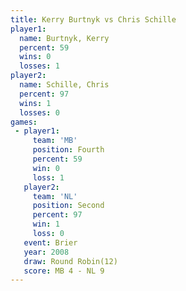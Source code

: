 ```yaml
---
title: Kerry Burtnyk vs Chris Schille
player1:              
  name: Burtnyk, Kerry
  percent: 59         
  wins: 0             
  losses: 1           
player2:              
  name: Schille, Chris
  percent: 97         
  wins: 1             
  losses: 0           
games:
 - player1:          
     team: 'MB'      
     position: Fourth
     percent: 59     
     win: 0          
     loss: 1         
   player2:          
     team: 'NL'      
     position: Second
     percent: 97     
     win: 1          
     loss: 0         
   event: Brier         
   year: 2008           
   draw: Round Robin(12)
   score: MB 4 - NL 9   
---
```

